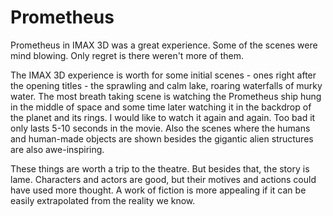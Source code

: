 Prometheus
===
Prometheus in IMAX 3D was a great experience. Some of the scenes were mind blowing. Only regret is there weren't more of them.

  
The IMAX 3D experience is worth for some initial scenes - ones right after the opening titles - the sprawling and calm lake, roaring waterfalls of murky water. The most breath taking scene is watching the Prometheus ship hung in the middle of space and some time later watching it in the backdrop of the planet and its rings. I would like to watch it again and again. Too bad it only lasts 5-10 seconds in the movie. Also the scenes where the humans and human-made objects are shown besides the gigantic alien structures are also awe-inspiring.

  
These things are worth a trip to the theatre. But besides that, the story is lame. Characters and actors are good, but their motives and actions could have used more thought. A work of fiction is more appealing if it can be easily extrapolated from the reality we know.


